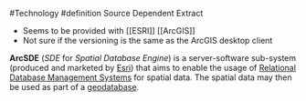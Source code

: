 #Technology #definition 
Source Dependent Extract
- Seems to be provided with [[ESRI]] [[ArcGIS]]
- Not sure if the versioning is the same as the ArcGIS desktop client

**ArcSDE** (_SDE_ for _Spatial Database Engine_) is a server-software sub-system (produced and marketed by [Esri](https://en.wikipedia.org/wiki/Esri "Esri")) that aims to enable the usage of [Relational Database Management Systems](https://en.wikipedia.org/wiki/Relational_Database_Management_System "Relational Database Management System") for spatial data. The spatial data may then be used as part of a [geodatabase](https://en.wikipedia.org/wiki/Geodatabase "Geodatabase").